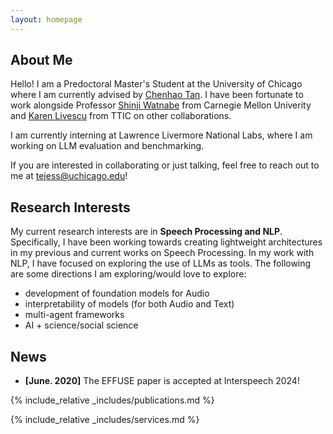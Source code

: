 ```yaml
---
layout: homepage
---
```


## About Me

Hello! I am a Predoctoral Master's Student at the University of Chicago where I am currently advised by [Chenhao Tan](https://chenhaot.com/). I have been fortunate to work alongside Professor [Shinji Watnabe](https://www.wavlab.org/) from Carnegie Mellon Univerity and [Karen Livescu](https://home.ttic.edu/~klivescu/) from TTIC on other collaborations.

I am currently interning at Lawrence Livermore National Labs, where I am working on LLM evaluation and benchmarking.

If you are interested in collaborating or just talking, feel free to reach out to me at tejess@uchicago.edu!

## Research Interests

My current research interests are in **Speech Processing and NLP**. Specifically, I have been working towards creating lightweight architectures in my previous and current works on Speech Processing. In my work with NLP, I have focused on exploring the use of LLMs as tools. The following are some directions I am exploring/would love to explore: 
* development of foundation models for Audio
* interpretability of models (for both Audio and Text)
* multi-agent frameworks
* AI + science/social science

## News

- **[June. 2020]** The EFFUSE paper is accepted at Interspeech 2024!

{% include_relative _includes/publications.md %}

{% include_relative _includes/services.md %}
